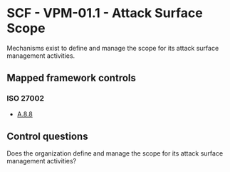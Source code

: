 # SCF - VPM-01.1 - Attack Surface Scope
Mechanisms exist to define and manage the scope for its attack surface management activities.
## Mapped framework controls
### ISO 27002
- [A.8.8](../iso27002/a-8.md#a88)
  
## Control questions
Does the organization define and manage the scope for its attack surface management activities?
  
